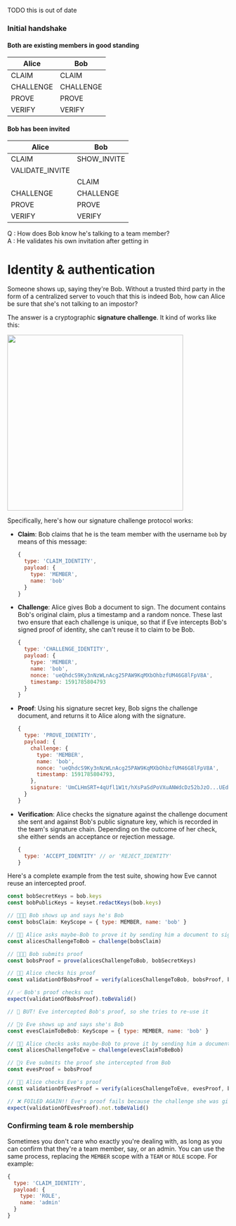 ﻿TODO this is out of date

### Initial handshake

#### Both are existing members in good standing

| Alice     | Bob       |
| --------- | --------- |
| CLAIM     | CLAIM     |
| CHALLENGE | CHALLENGE |
| PROVE     | PROVE     |
| VERIFY    | VERIFY    |

#### Bob has been invited

| Alice           | Bob         |
| --------------- | ----------- |
| CLAIM           | SHOW_INVITE |
| VALIDATE_INVITE |             |
|                 | CLAIM       |
| CHALLENGE       | CHALLENGE   |
| PROVE           | PROVE       |
| VERIFY          | VERIFY      |

Q : How does Bob know he's talking to a team member?  
A : He validates his own invitation after getting in

# Identity & authentication

Someone shows up, saying they're Bob. Without a trusted third party in the form of a centralized
server to vouch that this is indeed Bob, how can Alice be sure that she's not talking to an
impostor?

The answer is a cryptographic **signature challenge**. It kind of works like this:

<img src='../../docs/img/sigchallenge.png' width='400' />

Specifically, here's how our signature challenge protocol works:

- **Claim**: Bob claims that he is the team member with the username `bob` by means of this message:

  ```js
  {
    type: 'CLAIM_IDENTITY',
    payload: {
      type: 'MEMBER',
      name: 'bob'
    }
  }
  ```

- **Challenge**: Alice gives Bob a document to sign. The document contains Bob's original claim,
  plus a timestamp and a random nonce. These last two ensure that each challenge is unique, so that
  if Eve intercepts Bob's signed proof of identity, she can't reuse it to claim to be Bob.

  ```js
  {
    type: 'CHALLENGE_IDENTITY',
    payload: {
      type: 'MEMBER',
      name: 'bob',
      nonce: 'ueQhdcS9Ky3nNzWLnAcg25PAW9KqMXbOhbzfUM46G8lFpV8A',
      timestamp: 1591785804793
    }
  }
  ```

- **Proof**: Using his signature secret key, Bob signs the challenge document, and returns it to
  Alice along with the signature.

  ```js
  {
    type: 'PROVE_IDENTITY',
    payload: {
      challenge: {
        type: 'MEMBER',
        name: 'bob',
        nonce: 'ueQhdcS9Ky3nNzWLnAcg25PAW9KqMXbOhbzfUM46G8lFpV8A',
        timestamp: 1591785804793,
      },
      signature: 'UmCLHmSRT+4qUfl1W1t/hXsPaSdPoVXuANWdcDz52bJzO...UEdN9bZ=='
    }
  }
  ```

- **Verification**: Alice checks the signature against the challenge document she sent and against
  Bob's public signature key, which is recorded in the team's signature chain. Depending on the
  outcome of her check, she either sends an acceptance or rejection message.

  ```js
  {
    type: 'ACCEPT_IDENTITY' // or 'REJECT_IDENTITY'
  }
  ```

Here's a complete example from the test suite, showing how Eve cannot reuse an intercepted proof.

```js
const bobSecretKeys = bob.keys
const bobPublicKeys = keyset.redactKeys(bob.keys)

// 👨🏻‍🦲 Bob shows up and says he's Bob
const bobsClaim: KeyScope = { type: MEMBER, name: 'bob' }

// 👩🏾 Alice asks maybe-Bob to prove it by sending him a document to sign
const alicesChallengeToBob = challenge(bobsClaim)

// 👨🏻‍🦲 Bob submits proof
const bobsProof = prove(alicesChallengeToBob, bobSecretKeys)

// 👩🏾 Alice checks his proof
const validationOfBobsProof = verify(alicesChallengeToBob, bobsProof, bobPublicKeys)

// ✅ Bob's proof checks out
expect(validationOfBobsProof).toBeValid()

// 👀 BUT! Eve intercepted Bob's proof, so she tries to re-use it

// 🦹‍♀️ Eve shows up and says she's Bob
const evesClaimToBeBob: KeyScope = { type: MEMBER, name: 'bob' }

// 👩🏾 Alice checks asks maybe-Bob to prove it by sending him a document to sign
const alicesChallengeToEve = challenge(evesClaimToBeBob)

// 🦹‍♀️ Eve submits the proof she intercepted from Bob
const evesProof = bobsProof

// 👩🏾 Alice checks Eve's proof
const validationOfEvesProof = verify(alicesChallengeToEve, evesProof, bobPublicKeys)

// ❌ FOILED AGAIN!! Eve's proof fails because the challenge she was given is different
expect(validationOfEvesProof).not.toBeValid()
```

### Confirming team & role membership

Sometimes you don't care who exactly you're dealing with, as long as you can confirm that they're a
team member, say, or an admin. You can use the same process, replacing the `MEMBER` scope with a
`TEAM` or `ROLE` scope. For example:

```js
{
  type: 'CLAIM_IDENTITY',
  payload: {
    type: 'ROLE',
    name: 'admin'
  }
}
```
